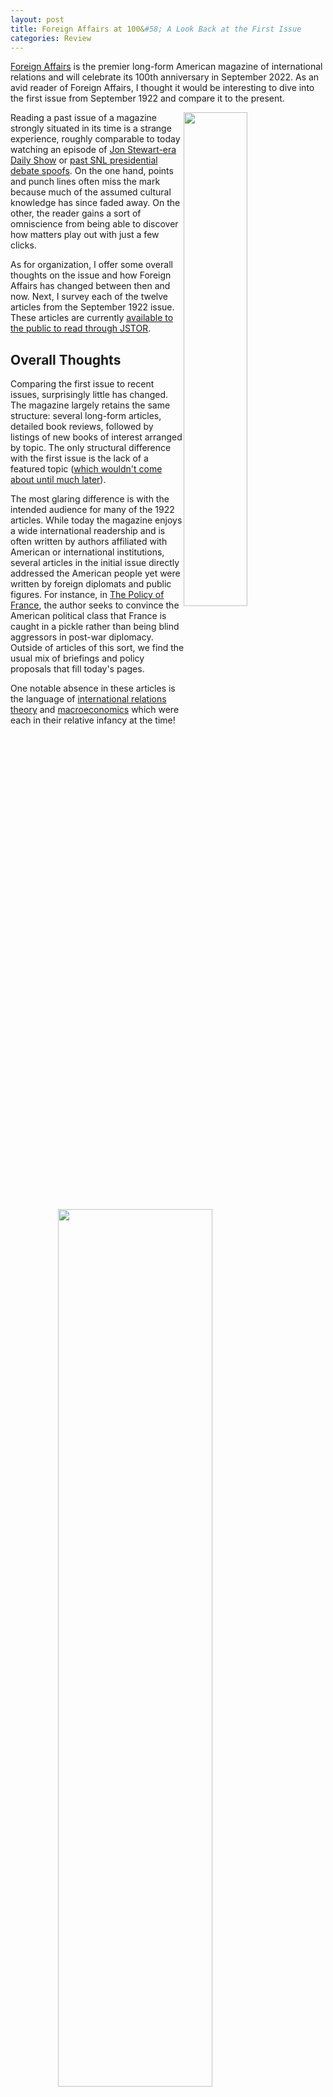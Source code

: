 ```yaml
---
layout: post
title: Foreign Affairs at 100&#58; A Look Back at the First Issue
categories: Review
---
```


[Foreign Affairs](https://www.foreignaffairs.com) is the premier long-form American magazine of international relations and will celebrate its 100th anniversary in September 2022. As an avid reader of Foreign Affairs, I thought it would be interesting to dive into the first issue from September 1922 and compare it to the present.

<img style="float: right; display: inline-block;" width="45%" height="45%" src="/images/blog/foreign_affairs_100/fa_logo_transparent.png"/>

Reading a past issue of a magazine strongly situated in its time is a strange experience, roughly comparable to today watching an episode of [Jon Stewart-era Daily Show](https://www.youtube.com/watch?v=IKvOxCOLWtI) or [past SNL presidential debate spoofs](https://www.youtube.com/watch?v=N_01LySbRnY). On the one hand, points and punch lines often miss the mark because much of the assumed cultural knowledge has since faded away. On the other, the reader gains a sort of omniscience from being able to discover how matters play out with just a few clicks.

As for organization, I offer some overall thoughts on the issue and how Foreign Affairs has changed between then and now. Next, I survey each of the twelve articles from the September 1922 issue. These articles are currently [available to the public to read through JSTOR](https://www.jstor.org/stable/i20028190).

## Overall Thoughts

Comparing the first issue to recent issues, surprisingly little has changed. The magazine largely retains the same structure: several long-form articles, detailed book reviews, followed by listings of new books of interest arranged by topic. The only structural difference with the first issue is the lack of a featured topic ([which wouldn't come about until much later](https://web.archive.org/web/20151003100412/https://www.foreignaffairs.com/history)).

The most glaring difference is with the intended audience for many of the 1922 articles. While today the magazine enjoys a wide international readership and is often written by authors affiliated with American or international institutions, several articles in the initial issue directly addressed the American people yet were written by foreign diplomats and public figures. For instance, in [The Policy of France](#the-policy-of-france), the author seeks to convince the American political class that France is caught in a pickle rather than being blind aggressors in post-war diplomacy. Outside of articles of this sort, we find the usual mix of briefings and policy proposals that fill today's pages.

One notable absence in these articles is the language of [international relations theory](https://en.wikipedia.org/wiki/International_relations_theory#Early_history_of_the_field) and [macroeconomics](https://en.wikipedia.org/wiki/History_of_macroeconomic_thought#Origins) which were each in their relative infancy at the time!

<img style="display: block; margin: 0 auto" width="70%" height="60%" src="/images/blog/foreign_affairs_100/fa_covers.jpeg"/>

## A Requisite for the Success of Popular Diplomacy
#### Elihu Root

As the public's participation in democracy increases so will its participation in international relations, which the author refers to as popular diplomacy. To supplement (and potentially supplant) the closed-door conferences of the past, international disputes in democratic countries will increasingly be influenced by public opinion. The author contends that the dominant view in the US has foreign affairs being opaque and kept away from domestic politics. With this change comes a new civic responsibility to keep up with foreign dealings (to some extent) and to be [vigilant and cautious of misinformation](https://www.cits.ucsb.edu/fake-news/brief-history).

This article reads as contemporary and could in essence be rewritten today arguing that the latest technology better enables popular diplomacy and so forth. It's little wonder that this article made the list of [the best of Foreign Affairs from its first 100 years](https://www.cfr.org/celebrating-a-century/best-of-foreign-affairs/).

## The Policy of France
#### André Tardieu

This article is an airing of grievances from the French following the aftermath of the [1919 Paris Peace Conference](https://en.wikipedia.org/wiki/Paris_Peace_Conference_(1919–1920)). The author casts France as misunderstood and victimized, frequently being painted as acting in bad faith but accepting concession after concession in post-war negotiations. After two wars fought on its soil within 50 years ([the Franco-Prussian War](https://en.wikipedia.org/wiki/Franco-Prussian_War) and [WWI](https://www.britannica.com/place/France/The-interwar-years)), France desires a stable peace and reparations for the destruction caused by being turned into a battlefield once more.

[Tardieu](https://en.wikipedia.org/wiki/André_Tardieu) later became Prime Minister of France from 1929 to 1932.

## The Tacna-Arica Controversy
#### Edwin M. Borchard

<img style="float: right; display: inline-block" width="40%" height="50%" src="/images/blog/foreign_affairs_100/war_pacific.jpg"/>

This is a detailed briefing on the [War of the Pacific](https://en.wikipedia.org/wiki/War_of_the_Pacific), a conflict between Chile and an allied Bolivia and Peru from 1879 to 1883 and its diplomatic aftermath. In the 1860s, Chile made territorial claims to Bolivian land extending its border northward to include a resource rich desert. After several treaties between Chile and Bolivia, a defensive agreement between Bolivia and Peru, and some bad faith negotiating, Chile initiated and easily won a war. Chile claimed land from both Bolivia and Peru - thereby landlocking Bolivia - and endless negotiating ensued. Even by the publication of this article, nearly 40 years later, the disputed territorial claims hadn't been resolved and wouldn't be resolved until [an arbitration with the US in 1929](https://en.wikipedia.org/wiki/Treaty_of_Lima_(1929)).

This is a well-written, informative exposition of a (now) little-known dispute and even includes a helpful map (pictured to the right).

## The Next American Contribution to Civilization
#### Charles W. Eliot

In opposition to [neutrality arguments](https://www.loc.gov/exhibitions/world-war-i-american-experiences/about-this-exhibition/arguing-over-war/) and the ["America First" rhetoric](https://en.wikipedia.org/wiki/America_First_(policy)#Origins) of the early 1920s, this article argues that the US should engage in reconstructing Europe and supporting the [burgeoning liberal world order](https://en.wikipedia.org/wiki/Liberal_internationalism) even if it means being drawn into another conflict. The author contends that American prosperity is due to strong moral character rather than material wealth and that a policy of isolation would abandon that character.

## The Little Entente
#### Eduard Beneš

<img style="float: right; display: inline-block" width="40%" height="50%" src="https://upload.wikimedia.org/wikipedia/commons/thumb/3/3d/Little_Entente_in_Europe_1921-1938.png/1920px-Little_Entente_in_Europe_1921-1938.png"/>

During the Paris Peace Conference, new states were created from the territory comprising the Austro-Hungarian Empire (more on this in the next article). These young states immediately began [balancing](https://en.wikipedia.org/wiki/Balancing_(international_relations)) against Hungary and the possible resurgence of [Habsburg rule](https://www.britannica.com/topic/House-of-Habsburg/Habsburg-Lorraine). This short article chronicles these early diplomatic efforts to form the [Little Entente](https://en.wikipedia.org/wiki/Little_Entente), a defensive alliance between Czechoslovakia, Yugoslavia, and Romania.

[Beneš](https://www.britannica.com/biography/Edvard-Benes) was Foreign Minister of Czechoslovakia at the time of this article and later became President both before and after the Second World War.

## Reconstruction in the Danube Countries
#### Josef Redlich

The author criticizes how the fallen Austria-Hungary dissolved into new states [along majority ethnic lines](https://en.wikipedia.org/wiki/Dissolution_of_Austria-Hungary#Disintegration). While this was done to dampen the possibility of future Habsburg rule, it did not consider the economic harms resulting from high integration and specialization in the former empire. Areas highly endowed with natural resources such as Czechoslovakia focused on mining and other more accessible areas such as Austria possessed merchant cities. The author praises the efforts of the Little Entente to organically form a union that would benefit all Central and Eastern European states but cautions that such an agreement is neither inevitable nor should be expected.

## Ireland: Resurgent and Insurgent
#### Ernest Boyd

Written in the midst of the [Irish Civil War](https://www.theirishstory.com/2012/07/02/the-irish-civil-war-a-brief-overview/#.YvCUtS9h1Zg), this article reports on the state of affairs in Ireland and argues in favor of the [pro-treaty regulars](https://en.wikipedia.org/wiki/National_Army_(Ireland)). The author labels the opposition idealists that are willing to trade the economic welfare of the Irish people for the symbolism of not being under [the British crown](https://en.wikipedia.org/wiki/The_Crown#Commonwealth_realms). Moreover, a third party at the table is the Belfast media who are both quick to report on skirmishes in the south and to cheer on chaos (even when it's more imagined than actual).

This is clearly the most politically and emotionally charged article of the bunch and is especially interesting given the creation of [Fianna Fáil](https://en.wikipedia.org/wiki/Fianna_Fáil) and the ensuing [shift in Irish politics](https://en.wikipedia.org/wiki/History_of_Fianna_Fáil#De_Valera_(1926–59)) in the latter half of the 1920s.

## The Mandates of the Pacific
#### George H. Blakeslee

<img style="float: right; display: inline-block; margin: 20px 0px 5px 10px" width="50%" height="60%" src="/images/blog/foreign_affairs_100/pacific_mandates.jpg"/>

In the early 20th century, the German Empire amassed considerable [colonial holdings in the Pacific](https://en.wikipedia.org/wiki/List_of_former_German_colonies#Pacific). During the Peace Conferences, after the US failed to ratify the treaty, these islands were divided up among Japan, Great Britain, Australia, and New Zealand as a [mandate system](https://en.wikipedia.org/wiki/League_of_Nations_mandate#List_of_mandates). This article evaluates each mandate largely as to how it affects the United States. For instance, one common theme is the holder states unsurprisingly monopolized the natural resources extracted from the held territories.  

[Blakeslee](https://en.wikipedia.org/wiki/George_Hubbard_Blakeslee) was a founder of the first journal of international relations (with a rather unfortunate title) which later was transmogrified into Foreign Affairs.

## The Allied Debts
#### John Foster Dulles

In the First World War, the Allied effort was [largely financed](https://encyclopedia.1914-1918-online.net/article/war_finance) by the United States primarily through bond issues. This article reflects on the extent to which these debts should be expected to be repaid as well as the general problem of realizing returns on such investments. A naive view would be to expect a return in full; yet, it would be imprudent not to seek any repayment. The author analyzes the twin problems of debtor states obtaining enough foreign currency to make bond payments and the potential of crippling debtor economies in the medium term with high tax regimes funding repayment and concludes that a moderate amount of repayment ought to be sought.

While interesting both practically and philosophically, I find this analysis, especially with respect to obtaining foreign currency, to be dubious at best. [Dulles](https://en.wikipedia.org/wiki/John_Foster_Dulles) was later Secretary of State under Eisenhower and is the namesake for [Dulles Airport](https://en.wikipedia.org/wiki/Dulles_International_Airport) in Washington DC.

## Russia After Genoa and the Hague
#### K (Archibald Cary Coolidge)

<img style="float: right; display: inline-block; margin: 0px 0px 5px 10px" width="40%" height="40%" src="/images/blog/foreign_affairs_100/russia_today.jpg"/>

This article is an evenhanded assessment of Russia's diplomatic relations which resembles a sort of messy love triangle. Since the conclusion of the war, the Soviet regime sought recognition from its peers, particularly the United States. Unfortunately, the U.S. adopted a non-interventionist stance toward European matters and opted not to participate in many conferences. Meanwhile, some European states are eager for Russian manufacturing exports to resume, others are weary of Soviet expansion into Central and Eastern Europe, and nearly all want the debt obligations of the prior [Tsarist regime](https://en.wikipedia.org/wiki/Nicholas_II_of_Russia) to be honored.

This article is [pseudonymously written by Archibald Coolidge](https://www.jstor.org/stable/2496131), the founding editor at Foreign Affairs.

## Russia Today
#### Lawrence Martin

This is a single page brief accompanied by a map (displayed above) on the demographics of Soviet Russia based on a 1920 census. The author notes that these estimates may be outdated due to the significant migration resulting from widespread famine.

## Further Economic Consequences of the Peace
#### J. A. M. de Sanchez

This is a review of [America and the Balance Sheet of Europe](https://babel.hathitrust.org/cgi/pt?id=nyp.33433007540986&view=1up&seq=4&skin=2021) by John F. Bass and [Harold G. Moulton](https://en.wikipedia.org/wiki/Harold_G._Moulton), Où va la France? Où va l'Europe? by [Joseph Caillaux](https://www.britannica.com/biography/Joseph-Caillaux), and [Peaceless Europe](https://www.gutenberg.org/ebooks/10090) by [Francesco S. Nitti](https://www.britannica.com/biography/Francesco-Saverio-Nitti). In general, the reviewer is critical of the authors' bent in favor of economic analysis, a perspective the reviewer attributes to John Maynard Keynes' influential [The Economic Consequences of the Peace](https://en.wikipedia.org/wiki/The_Economic_Consequences_of_the_Peace). In the reviewer's words: "in their preoccupation with matters economic, [these authors] have lost sight of the very crux of the whole European problem, which is predominantly political." Moreover, the reviewer finds fault with each of these books for finding ways to blame the French for the problems on the continent.

This article feels more in the style of the [New York Review of Books](https://www.nyrb.com) than modern Foreign Affairs (which isn't a bad thing). It's witty, literary, and engaging yet critiques these books on their own terms.
